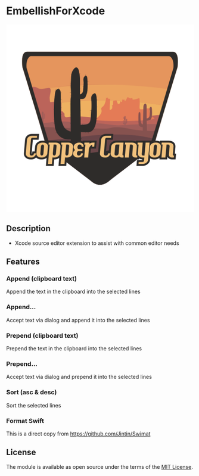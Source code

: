 
EmbellishForXcode
==
![](./iTunesArtwork.png)

## Description
- Xcode source editor extension to assist with common editor needs


## Features


### Append (clipboard text) 
Append the text in the clipboard into the selected lines

### Append...  
Accept text via dialog and append it into the selected lines

### Prepend (clipboard text)
Prepend the text in the clipboard into the selected lines

### Prepend...
Accept text via dialog and prepend it into the selected lines

### Sort (asc & desc)
Sort the selected lines

### Format Swift
This is a direct copy from https://github.com/Jintin/Swimat


## License

The module is available as open source under the terms of the [MIT License](http://opensource.org/licenses/MIT).

